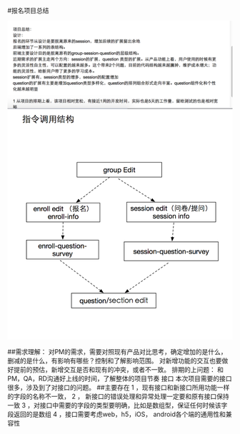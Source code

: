 #报名项目总结

![Alt text](./img/enrollment1.png "Optional title")
![Alt text](./img/enrollment2.png "Optional title")

##需求理解：
   对PM的需求，需要对照现有产品对比思考，确定增加的是什么，删减的是什么，有影响有哪些？控制和了解影响范围。
  对新增功能的交互也要做好提前的预估，新增交互是否和现有的冲突，或者不一致。
排期的上问题：
   和PM，QA，RD沟通好上线的时间，了解整体的项目节奏
接口
   本次项目需要的接口很多，涉及到了对接口的问题。
##主要存在
1 ，现有接口和新接口所用功能一样的字段的名称不一致，
2 ， 新接口的错误处理和异常处理一定要和原有接口保持一致
3 ，对接口中需要的字段的类型要明确，比如是数组型，保证任何时候该字段返回的是数组
4 ，接口需要考虑web，h5，iOS， android各个端的通用性和兼容性